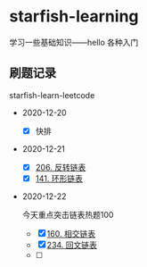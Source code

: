 # starfish-learning
学习一些基础知识——hello 各种入门

## 刷题记录
starfish-learn-leetcode

- 2020-12-20
  - [x] 快排  

- 2020-12-21
  - [x]  [206. 反转链表](https://leetcode-cn.com/problems/reverse-linked-list/)   
  - [x]  [141. 环形链表](https://leetcode-cn.com/problems/linked-list-cycle/)
  
- 2020-12-22
  
  今天重点突击链表热题100
  
  - [x] [160. 相交链表](https://leetcode-cn.com/problems/intersection-of-two-linked-lists/)
  - [x] [234. 回文链表](https://leetcode-cn.com/problems/palindrome-linked-list/)
  - [ ] 

